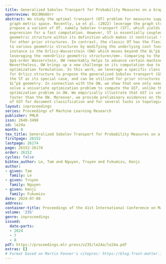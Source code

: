 ```yaml
---
title: Generalized Sobolev Transport for Probability Measures on a Graph
openreview: 0GC0NG6Orr
abstract: We study the optimal transport (OT) problem for measures supported on a
  graph metric space. Recently, Le et al. (2022) leverage the graph structure and
  propose a variant of OT, namely Sobolev transport (ST), which yields a closed-form
  expression for a fast computation. However, ST is essentially coupled with the $L^p$
  geometric structure within its definition which makes it nontrivial to utilize ST
  for other prior structures. In contrast, the classic OT has the flexibility to adapt
  to various geometric structures by modifying the underlying cost function. An important
  instance is the Orlicz-Wasserstein (OW) which moves beyond the $L^p$ structure by
  leveraging the <em>Orlicz geometric structure</em>. Comparing to the usage of standard
  $p$-order Wasserstein, OW remarkably helps to advance certain machine learning approaches.
  Nevertheless, OW brings up a new challenge on its computation due to its two-level
  optimization formulation. In this work, we leverage a specific class of convex functions
  for Orlicz structure to propose the generalized Sobolev transport (GST). GST encompasses
  the ST as its special case, and can be utilized for prior structures beyond the
  $L^p$ geometry. In connection with the OW, we show that one only needs to simply
  solve a univariate optimization problem to compute the GST, unlike the complex two-level
  optimization problem in OW. We empirically illustrate that GST is several-order
  faster than the OW. Moreover, we provide preliminary evidences on the advantages
  of GST for document classification and for several tasks in topological data analysis.
layout: inproceedings
series: Proceedings of Machine Learning Research
publisher: PMLR
issn: 2640-3498
id: le24a
month: 0
tex_title: Generalized Sobolev Transport for Probability Measures on a Graph
firstpage: 26152
lastpage: 26174
page: 26152-26174
order: 26152
cycles: false
bibtex_author: Le, Tam and Nguyen, Truyen and Fukumizu, Kenji
author:
- given: Tam
  family: Le
- given: Truyen
  family: Nguyen
- given: Kenji
  family: Fukumizu
date: 2024-07-08
address:
container-title: Proceedings of the 41st International Conference on Machine Learning
volume: '235'
genre: inproceedings
issued:
  date-parts:
  - 2024
  - 7
  - 8
pdf: https://proceedings.mlr.press/v235/le24a/le24a.pdf
extras: []
# Format based on Martin Fenner's citeproc: https://blog.front-matter.io/posts/citeproc-yaml-for-bibliographies/
---
```

